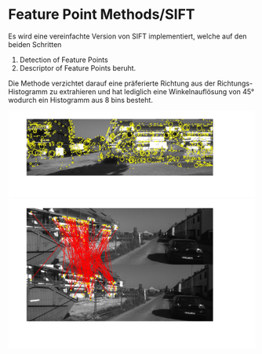 # Feature Point Methods/SIFT

Es wird eine vereinfachte Version von SIFT implementiert, welche auf den beiden Schritten
1. Detection of Feature Points
2. Descriptor of Feature Points
beruht.

Die Methode verzichtet darauf eine präferierte Richtung aus der Richtungs-Histogramm zu extrahieren und hat lediglich eine Winkelnauflösung von 45°
wodurch ein Histogramm aus 8 bins besteht.

![Alt text](assets/extract_feature.jpg?raw=true "Detected Feature Points")
![Alt text](assets/match_feature.jpg?raw=true "Match Feature Points")

